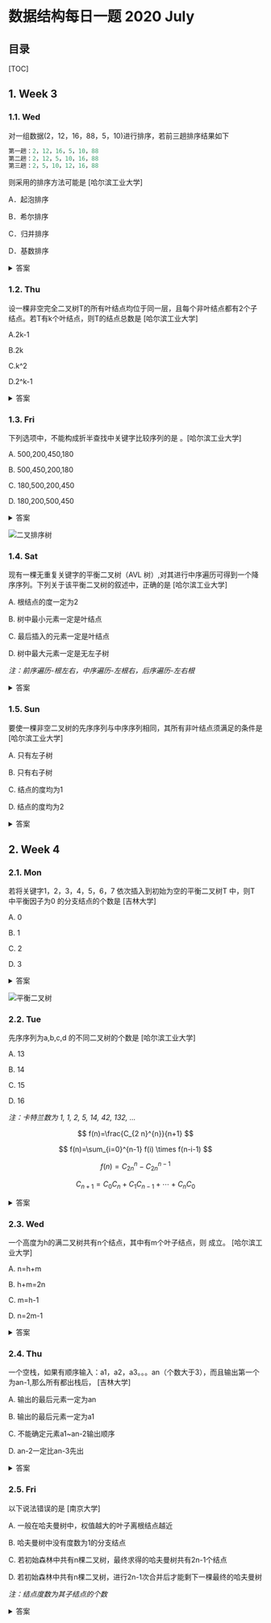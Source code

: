 数据结构每日一题 2020 July
===

目录
---

[TOC]

## 1. Week 3

### 1.1. Wed

对一组数据(2，12，16，88，5，10)进行排序，若前三趟排序结果如下

```cpp
第一趟：2，12，16，5，10，88
第二趟：2，12，5，10，16，88
第三趟：2，5，10，12，16，88
```

则采用的排序方法可能是          [哈尔滨工业大学]

A．起泡排序

B．希尔排序

C．归并排序

D．基数排序

<details>
<summary>答案</summary>
<math-details>

答案：A<br>
解析：考查各排序算法的特点；
第一趟：2，12，16，5，10，88，是88到了序列的末尾；
第二趟：2，12，5，10，16，88，是16到了序列的倒数第二个位置；
第三趟：2，5，10，12，16，88，是12到了序列的倒数第三个位置；
根据这三趟排序时，均是大数排到末尾的特点可以知道，本题目中可能采用了起泡排序。
</math-details>
</details>

### 1.2. Thu

设一棵非空完全二叉树T的所有叶结点均位于同一层，且每个非叶结点都有2个子结点。若T有k个叶结点，则T的结点总数是         [哈尔滨工业大学]

A.2k-1

B.2k

C.k^2

D.2^k-1

<details>
<summary>答案</summary>
答案：A<br>
解析：首先，一棵非空完全二叉树T的所有叶结点均位于同一层，且每个非叶结点都有2个子结点就是满二叉树。于是我们设树高为h，有 k = 2^(h-1)，h=log2k+1,总结点数为2^h-1 = 2^(log2k+1)-1 = 2*2^(log2k)-1 = 2k-1。
</details>

### 1.3. Fri

下列选项中，不能构成折半查找中关键字比较序列的是        。[哈尔滨工业大学]

A.  500,200,450,180

B.  500,450,200,180

C.  180,500,200,450

D.  180,200,500,450

<details>
<summary>答案</summary>
答案：A<br>
解析：折半查找的判定树是一棵二叉排序树，四个选项中，只有A选项的对应判定树不满足二叉排序树的特点。如图，180不满足小于200。
</details>

![二叉排序树](../../../img/考研笔记/数据结构习题/每日一题/2020_July/week3Fri.png#width-half)

### 1.4. Sat

现有一棵无重复关键字的平衡二叉树（AVL 树）,对其进行中序遍历可得到一个降序序列。下列关于该平衡二叉树的叙述中，正确的是          [哈尔滨工业大学]

A.   根结点的度一定为2

B.  树中最小元素一定是叶结点

C.  最后插入的元素一定是叶结点

D.  树中最大元素一定是无左子树

_注：前序遍历-根左右，中序遍历-左根右，后序遍历-左右根_

<details>
<summary>答案</summary>
答案：D<br>
解析：<br>
A. 只有一个根节点也可以称之为平衡二叉树，此时度不为2<br>
B. 中序遍历：LPR。当没有R的时候，最小元素是P，它不是叶子结点<br>
C. 因为要进行平衡调整，所以不一定。LR旋转和RL旋转，最后插入的结点都可能成为根节点<br>
D. 中序遍历：LPR。如果有左子树，则P比左子树更小，不会是最大元素<br>
</details>

### 1.5. Sun

要使一棵非空二叉树的先序序列与中序序列相同，其所有非叶结点须满足的条件是           [哈尔滨工业大学]

A.  只有左子树

B.  只有右子树

C.  结点的度均为1

D.  结点的度均为2

<details>
<summary>答案</summary>
答案：B<br>
解析：先序序列是先父结点，接着左子树，然后右子树。中序序列是先左子树，接着父结点，然后右子树，递归进行。如果所有非叶结点只有右子树，先序序列和中序序列都是先父结点，然后右子树，递归进行，因此B正确。
</details>

## 2. Week 4

### 2.1. Mon

若将关键字1，2，3，4，5，6，7 依次插入到初始为空的平衡二叉树T 中，则T 中平衡因子为0 的分支结点的个数是        [吉林大学]

A.  0

B.  1

C.  2

D.  3

<details>
<summary>答案</summary>
答案：D<br>
解析：注意，问的是分支结点，不包括叶子结点的平衡因子。
</details>

![平衡二叉树](../../../img/考研笔记/数据结构习题/每日一题/2020_July/week4Mon.png)

### 2.2. Tue

先序序列为a,b,c,d 的不同二叉树的个数是         [哈尔滨工业大学]

A.  13

B.  14

C.  15

D.  16

_注：卡特兰数为 1, 1, 2, 5, 14, 42, 132, ..._

$$
f(n)=\frac{C_{2 n}^{n}}{n+1}
$$

$$
f(n)=\sum_{i=0}^{n-1} f(i) \times f(n-i-1)
$$

$$
f(n)=C_{2 n}^{n}-C_{2 n}^{n-1}
$$

$$
C_{n+1}=C_{0} C_{n}+C_{1} C_{n-1}+\cdots+C_{n} C_{0}
$$

<details>
<summary>答案</summary>
答案：B<br>
解析：根据二叉树前序遍历和中序遍历的递归算法中递归工作栈的状态变化得出：前序序列和中序序列的关系相当于以前序序列为入栈次序，以中序序列为出栈次序。因为前序序列和中序序列可以唯一地确定一棵二叉树，所以题意相当于“以序列a,b,c,d 为入栈次序，则出栈序列的个数为？”，根据卡特兰数，得14种不同的出栈序列个数。
</details>

### 2.3. Wed

一个高度为h的满二叉树共有n个结点，其中有m个叶子结点，则       成立。  [哈尔滨工业大学]

A.  n=h+m

B.  h+m=2n

C.  m=h-1

D.  n=2m-1

<details>
<summary>答案</summary>
答案：D<br>
解析：满二叉树的高度和节点总数满足下列关系n = 2^h - 1;而且叶子节点全都位于第H 层，所以又有m = 2^(h-1);易知n = 2*m-1。
</details>

### 2.4. Thu

一个空栈，如果有顺序输入：a1，a2，a3。。。an（个数大于3），而且输出第一个为an-1,那么所有都出栈后，             [吉林大学]

A.  输出的最后元素一定为an

B.  输出的最后元素一定为a1

C.  不能确定元素a1~an-2输出顺序

D.  an-2一定比an-3先出

<details>
<summary>答案</summary>
答案：D<br>
解析：a1~an必须是按顺序入栈的。题目最后说第一个出栈的是an-1,由这里可以推测，a1-an-1都是顺序入栈了，至于an，他可以在a1~an-1任意一个元素出栈的过程入栈的，所以an输出的顺序不能确定，故A，B都错（对于B，若an始终不进栈，a1~an-2都出栈了以后再进栈，这时候弹出的是an为最后一个）。C选项错误，a1~an-2输出顺序是逆序的，而an可能穿插在这个序列中的任意一个位置。所以an-2一定比an-3先出是正确的，选D。
</details>

### 2.5. Fri

以下说法错误的是       [南京大学]

A.  一般在哈夫曼树中，权值越大的叶子离根结点越近

B.  哈夫曼树中没有度数为1的分支结点

C.  若初始森林中共有n棵二叉树，最终求得的哈夫曼树共有2n-1个结点

D.  若初始森林中共有n棵二叉树，进行2n-1次合并后才能剩下一棵最终的哈夫曼树

_注：结点度数为其子结点的个数_
<details>
<summary>答案</summary>
答案：D<br>
解析：根据哈夫曼树的性质，A，B显然正确，初始森林中的n棵二叉树，每棵树有一个孤立的结点，它们既是根，又是叶子。n个叶子的哈夫曼树要经过n-1次合并，产生n-1个新结点。最终求得的哈夫曼树有2n-1个结点，所以C正确。哈夫曼树每次合并都会少一颗二叉树，所以进行n-1次合并即可，D错误。
</details>
